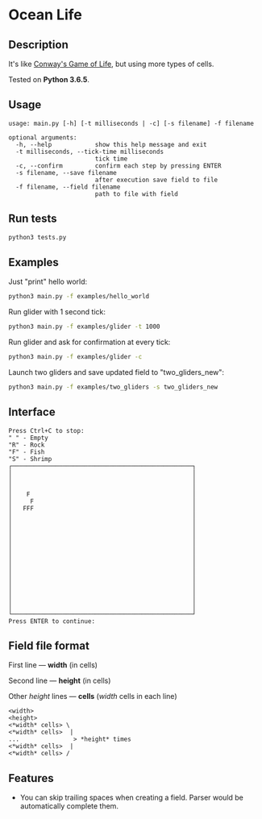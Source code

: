# Ocean Life

## Description

It's like [Conway's Game of Life](https://en.wikipedia.org/wiki/Conway%27s_Game_of_Life), but using more types of cells.

Tested on **Python 3.6.5**.

## Usage

```
usage: main.py [-h] [-t milliseconds | -c] [-s filename] -f filename

optional arguments:
  -h, --help            show this help message and exit
  -t milliseconds, --tick-time milliseconds
                        tick time
  -c, --confirm         confirm each step by pressing ENTER
  -s filename, --save filename
                        after execution save field to file
  -f filename, --field filename
                        path to file with field
```

## Run tests

```sh
python3 tests.py
```


## Examples

Just "print" hello world:

```sh
python3 main.py -f examples/hello_world
```


Run glider with 1 second tick:

```sh
python3 main.py -f examples/glider -t 1000
```


Run glider and ask for confirmation at every tick:

```sh
python3 main.py -f examples/glider -c
```


Launch two gliders and save updated field to "two_gliders_new":

```sh
python3 main.py -f examples/two_gliders -s two_gliders_new
```


## Interface

```
Press Ctrl+C to stop:
" " - Empty
"R" - Rock
"F" - Fish
"S" - Shrimp
┌──────────────────────────────────────────────────┐
│                                                  │
│                                                  │
│                                                  │
│    F                                             │
│     F                                            │
│   FFF                                            │
│                                                  │
│                                                  │
│                                                  │
│                                                  │
│                                                  │
│                                                  │
│                                                  │
│                                                  │
│                                                  │
│                                                  │
│                                                  │
│                                                  │
│                                                  │
│                                                  │
└──────────────────────────────────────────────────┘
Press ENTER to continue:
```


## Field file format

First line — **width** (in cells)

Second line — **height** (in cells)

Other *height* lines — **cells** (*width* cells in each line)

```
<width>
<height>
<*width* cells> \
<*width* cells>  |
...               > *height* times
<*width* cells>  |
<*width* cells> /
```


## Features

- You can skip trailing spaces when creating a field. Parser would be automatically complete them.
